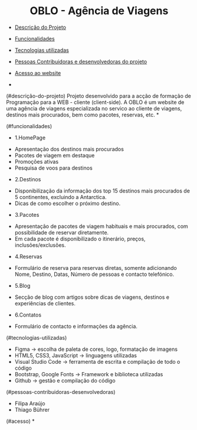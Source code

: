 <h1 align="center"> OBLO - Agência de Viagens </h1>


* [Descrição do Projeto](#descrição-do-projeto)
* [Funcionalidades](#funcionalidades)
* [Tecnologias utilizadas](#tecnologias-utilizadas)
* [Pessoas Contribuidoras e desenvolvedoras do projeto](#pessoas-contribuidoras-desenvolvedoras)
* [Acesso ao website](#acesso)
 
* 
(#descrição-do-projeto) Projeto desenvolvido para a acção de formação de Programação para a WEB - cliente (client-side). A OBLO é um website de uma agência de viagens especializada no servico ao cliente de viagens, destinos mais procurados, bem como pacotes, reservas, etc.
* 

(#funcionalidades)
* 1.HomePage
- Apresentação dos destinos mais procurados
- Pacotes de viagem em destaque
- Promoções ativas
- Pesquisa de voos para destinos

  
* 2.Destinos
- Disponibilização da informação dos top 15 destinos mais procurados de 5 continentes, excluindo a Antarctica.
- Dicas de como escolher o próximo destino.


* 3.Pacotes
- Apresentação de pacotes de viagem habituais e mais procurados, com possibilidade de reservar diretamente.
- Em cada pacote é disponibilizado o itinerário, preços, inclusões/exclusões.


* 4.Reservas
- Formulário de reserva para reservas diretas, somente adicionando Nome, Destino, Datas, Número de pessoas e contacto telefónico.

* 5.Blog
- Secção de blog com artigos sobre dicas de viagens, destinos e experiências de clientes.

* 6.Contatos
-  Formulário de contacto e informações da agência. 

(#tecnologias-utilizadas)
* Figma -> escolha de paleta de cores, logo, formatação de imagens
* HTML5, CSS3, JavaScript -> linguagens utilizadas
* Visual Studio Code -> ferramenta de escrita e compilação de todo o código
* Bootstrap, Google Fonts -> Framework e biblioteca utilizadas
* Github -> gestão e compilação do código


(#pessoas-contribuidoras-desenvolvedoras)
* Filipa Araújo
* Thiago Bührer


(#acesso)
* 
